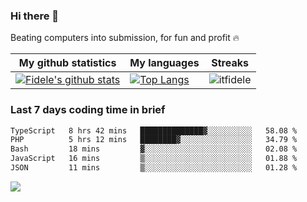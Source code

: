 ### Hi there 👋
<p>Beating computers into submission, for fun and profit 🔥</p>

|My github statistics|My languages|Streaks|
|-|-|-|
|[![Fidele's github stats](https://github-readme-stats.vercel.app/api?username=itfidele&count_private=true&show_icons=true&theme=dark&hide_title=true)](https://github.com/itfidele)|[![Top Langs](https://github-readme-stats.vercel.app/api/top-langs/?username=itfidele&show_icons=true&langs_count=10&theme=dark&layout=compact&hide_title=true)](https://github.com/itfidele)|![itfidele](https://github-readme-streak-stats.herokuapp.com/?user=itfidele&theme=dark)

### Last 7 days coding time in brief
<!--START_SECTION:waka-->

```txt
TypeScript   8 hrs 42 mins   ██████████████▓░░░░░░░░░░   58.08 %
PHP          5 hrs 12 mins   ████████▓░░░░░░░░░░░░░░░░   34.79 %
Bash         18 mins         ▓░░░░░░░░░░░░░░░░░░░░░░░░   02.08 %
JavaScript   16 mins         ▒░░░░░░░░░░░░░░░░░░░░░░░░   01.88 %
JSON         11 mins         ▒░░░░░░░░░░░░░░░░░░░░░░░░   01.28 %
```

<!--END_SECTION:waka-->

![](https://komarev.com/ghpvc/?username=itfidele)
